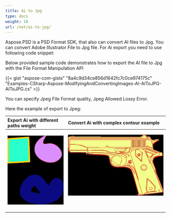 ```yaml
---
title: Ai to Jpg
type: docs
weight: 10
url: /net/ai-to-jpg/
---
```


Aspose.PSD is a PSD Format SDK, that also can convert AI files to Jpg. You can convert Adobe Illustrator File to Jpg file. For Ai export you need to use following code snippet:



Below provided sample code demonstrates how to export the AI file to Jpg with the File Format Manipulation API

{{< gist "aspose-com-gists" "8a4c9d34ce856d1642fc7c0ce974175c" "Examples-CSharp-Aspose-ModifyingAndConvertingImages-AI-AIToJPG-AIToJPG.cs" >}}


You can specify Jpeg File Format quality, Jpeg Allowed Lossy Error.

Here the example of export to Jpeg:



|**Export Ai with different paths weight**|**Convert Ai with complex contour example**|
| :- | :- |
|![todo:image_alt_text](ai-to-jpg_1)|<p>![todo:image_alt_text](ai-to-jpg_2.jpg)</p><p> </p>|


